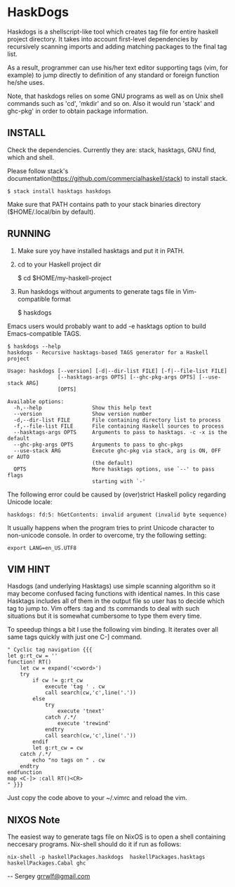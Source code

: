 HaskDogs
========

Haskdogs is a shellscript-like tool which creates tag file for entire
haskell project directory. It takes into account first-level dependencies by
recursively scanning imports and adding matching packages to the final
tag list.

As a result, programmer can use his/her text editor supporting tags (vim, for
example) to jump directly to definition of any standard or foreign function
he/she uses.

Note, that haskdogs relies on some GNU programs as well as on Unix shell
commands such as 'cd', 'mkdir' and so on. Also it would run 'stack' and ghc-pkg'
in order to obtain package information.

INSTALL
-------

Check the dependencies. Currently they are: stack, hasktags, GNU find,
which and shell.

Please follow stack's documentation(https://github.com/commercialhaskell/stack) to install stack.

	$ stack install hasktags haskdogs

Make sure that PATH contains path to your stack binaries directory ($HOME/.local/bin by default).

RUNNING
-------

1. Make sure yoy have installed hasktags and put it in PATH.

2. cd to your Haskell project dir

	$ cd $HOME/my-haskell-project

3. Run haskdogs without arguments to generate tags file in Vim-compatible format

	$ haskdogs

Emacs users would probably want to add -e hasktags option to build Emacs-compatible TAGS.



    $ haskdogs --help
    haskdogs - Recursive hasktags-based TAGS generator for a Haskell project

    Usage: haskdogs [--version] [-d|--dir-list FILE] [-f|--file-list FILE]
                    [--hasktags-args OPTS] [--ghc-pkg-args OPTS] [--use-stack ARG]
                    [OPTS]

    Available options:
      -h,--help                Show this help text
      --version                Show version number
      -d,--dir-list FILE       File containing directory list to process
      -f,--file-list FILE      File containing Haskell sources to process
      --hasktags-args OPTS     Arguments to pass to hasktags. -c -x is the default
      --ghc-pkg-args OPTS      Arguments to pass to ghc-pkgs
      --use-stack ARG          Execute ghc-pkg via stack, arg is ON, OFF or AUTO
                               (the default)
      OPTS                     More hasktags options, use `--' to pass flags
                               starting with `-'


The following error could be caused by (over)strict Haskell policy regarding
Unicode locale:

    haskdogs: fd:5: hGetContents: invalid argument (invalid byte sequence)

It usually happens when the program tries to print Unicode character to
non-unicode console. In order to overcome, try the following setting:

    export LANG=en_US.UTF8


VIM HINT
--------

Hasdogs (and underlying Hasktags) use simple scanning algorithm so it may become
confused facing functions with identical names. In this case Hasktags includes
all of them in the output file so user has to decide which tag to jump to. Vim
offers :tag and :ts commands to deal with such situations but it is somewhat
cumbersome to type them every time.

To speedup things a bit I use the following vim binding. It iterates over all
same tags quickly with just one C-] command.

    " Cyclic tag navigation {{{
	let g:rt_cw = ''
	function! RT()
		let cw = expand('<cword>')
		try
			if cw != g:rt_cw
				execute 'tag ' . cw
				call search(cw,'c',line('.'))
			else
				try
					execute 'tnext'
				catch /.*/
					execute 'trewind'
				endtry
				call search(cw,'c',line('.'))
			endif
			let g:rt_cw = cw
		catch /.*/
			echo "no tags on " . cw
		endtry
	endfunction
	map <C-]> :call RT()<CR>
    " }}}

Just copy the code above to your ~/.vimrc and reload the vim.


NIXOS Note
----------

The easiest way to generate tags file on NixOS is to open a shell containing
neccesary programs. Nix-shell should do it if run as follows:

    nix-shell -p haskellPackages.haskdogs  haskellPackages.hasktags haskellPackages.Cabal ghc


--
Sergey
<grrwlf@gmail.com>


